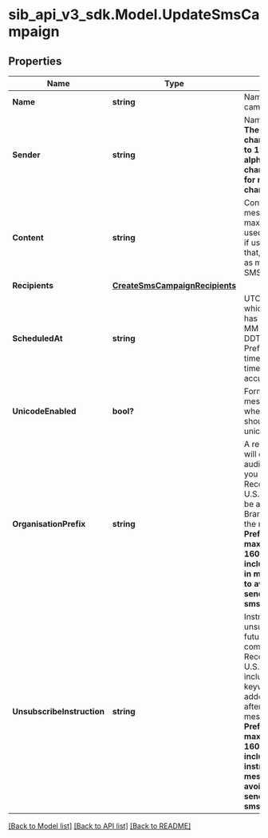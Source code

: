 # sib_api_v3_sdk.Model.UpdateSmsCampaign
## Properties

Name | Type | Description | Notes
------------ | ------------- | ------------- | -------------
**Name** | **string** | Name of the campaign | [optional] 
**Sender** | **string** | Name of the sender. **The number of characters is limited to 11 for alphanumeric characters and 15 for numeric characters** | [optional] 
**Content** | **string** | Content of the message. The maximum characters used per SMS is 160, if used more than that, it will be counted as more than one SMS | [optional] 
**Recipients** | [**CreateSmsCampaignRecipients**](CreateSmsCampaignRecipients.md) |  | [optional] 
**ScheduledAt** | **string** | UTC date-time on which the campaign has to run (YYYY-MM-DDTHH:mm:ss.SSSZ). Prefer to pass your timezone in date-time format for accurate result. | [optional] 
**UnicodeEnabled** | **bool?** | Format of the message. It indicates whether the content should be treated as unicode or not. | [optional] [default to false]
**OrganisationPrefix** | **string** | A recognizable prefix will ensure your audience knows who you are. Recommended by U.S. carriers. This will be added as your Brand Name before the message content. **Prefer verifying maximum length of 160 characters including this prefix in message content to avoid multiple sending of same sms.** | [optional] 
**UnsubscribeInstruction** | **string** | Instructions to unsubscribe from future communications. Recommended by U.S. carriers. Must include **STOP** keyword. This will be added as instructions after the end of message content. **Prefer verifying maximum length of 160 characters including this instructions in message content to avoid multiple sending of same sms.** | [optional] 

[[Back to Model list]](../README.md#documentation-for-models) [[Back to API list]](../README.md#documentation-for-api-endpoints) [[Back to README]](../README.md)

